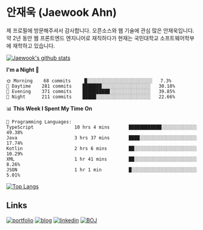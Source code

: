 # 안재욱 (Jaewook Ahn)

제 프로필에 방문해주셔서 감사합니다. 오픈소스와 웹 기술에 관심 많은 안재욱입니다. 약 2년 동안 웹 프론트엔드 엔지니어로 재직하다가 현재는 국민대학교 소프트웨어학부에 재학하고 있습니다.

[![Jaewook's github stats](https://github-readme-stats.vercel.app/api?username=jaewoook&count_private=true&show_icons=true&custom_title=Jaewook's%20GitHub%20Stats)](https://github.com/anuraghazra/github-readme-stats)

<!--START_SECTION:waka-->
**I'm a Night 🦉** 

```text
🌞 Morning    68 commits     █░░░░░░░░░░░░░░░░░░░░░░░░   7.3% 
🌆 Daytime    281 commits    ███████░░░░░░░░░░░░░░░░░░   30.18% 
🌃 Evening    371 commits    ██████████░░░░░░░░░░░░░░░   39.85% 
🌙 Night      211 commits    █████░░░░░░░░░░░░░░░░░░░░   22.66%

```


📊 **This Week I Spent My Time On** 

```text
💬 Programming Languages: 
TypeScript               10 hrs 4 mins       ████████████░░░░░░░░░░░░░   49.38% 
Java                     3 hrs 37 mins       ████░░░░░░░░░░░░░░░░░░░░░   17.74% 
Kotlin                   2 hrs 6 mins        ██░░░░░░░░░░░░░░░░░░░░░░░   10.29% 
XML                      1 hr 41 mins        ██░░░░░░░░░░░░░░░░░░░░░░░   8.26% 
JSON                     1 hr 1 min          █░░░░░░░░░░░░░░░░░░░░░░░░   5.01%

```


<!--END_SECTION:waka-->

[![Top Langs](https://github-readme-stats.vercel.app/api/top-langs/?username=jaewoook&layout=compact&hide=html,css&langs_count=7&exclude_repo=algorithm-study)](https://github.com/anuraghazra/github-readme-stats)

## Links
[![portfolio](https://img.shields.io/badge/-portfolio-red?style=for-the-badge)](https://portfolio.jaewook.me)
[![blog](https://img.shields.io/badge/-blog-black?style=for-the-badge)](https://jaewook.me)
[![linkedin](https://img.shields.io/badge/-linkedin-0077b5?style=for-the-badge&logo=linkedin)](https://www.linkedin.com/in/ahnjaewook/)
[![BOJ](https://img.shields.io/badge/-boj-3277bc?style=for-the-badge)](https://www.acmicpc.net/user/ajw4586)
